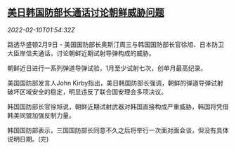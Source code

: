 <!--1644458463000-->
[美日韩国防部长通话讨论朝鲜威胁问题](https://cn.reuters.com/article/usa-japan-southkorea-0209-wedn-idCNKBS2KF069)
------

<div><i>2022-02-10T01:54:32Z</i></div><p>路透华盛顿2月9日 - 美国国防部长奥斯汀周三与韩国国防部长官徐旭、日本防卫大臣岸信夫通话，讨论朝鲜近期试射导弹构成的威胁。</p><p>朝鲜近日进行一系列弹道导弹试验，1月至少试射七次，创单月最高纪录。</p><p>美国国防部发言人John Kirby指出，美日韩国防部长强调，朝鲜的弹道导弹试射破坏区域安全的稳定，明显违反了联合国安理会多项决议。</p><p>韩国国防部长官徐旭说，朝鲜近期试射武器对韩国直接构成严重威胁，韩国将凭借韩美同盟加强反制力量。</p><p>韩国国防部表示，三国国防部长同意不久之后将举行一次面对面会谈，但没有具体说明日期。(完)</p>
